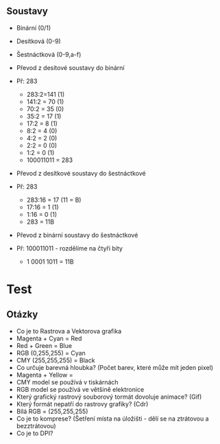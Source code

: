 ## Soustavy
* Binární (0/1)
* Desítková (0-9)
* Šestnáctková (0-9,a-f)
* Převod z desítové soustavy do binární
* Př: 283
  * 283:2=141  (1)         
  * 141:2 = 70  (1)
  * 70:2 = 35  (0)
  * 35:2 = 17  (1)
  * 17:2 = 8  (1)
  * 8:2 = 4  (0)
  * 4:2 = 2  (0)
  * 2:2 = 0  (0)
  * 1:2 = 0  (1)
  * 100011011 = 283

* Převod z desítkové soustavy do šestnáctkové
* Př: 283
  * 283:16 = 17 (11 = B)
  * 17:16 = 1 (1)
  * 1:16 = 0 (1)
  * 283 = 11B

* Převod z binární soustavy do šestnáctkové
* Př: 100011011 - rozdělíme na čtyři bity
    * 1 0001 1011 = 11B
# Test
## Otázky
* Co je to Rastrova a Vektorova grafika
* Magenta + Cyan = Red
* Red + Green = Blue
* RGB (0,255,255) = Cyan
* CMY (255,255,255) = Black
* Co určuje barevná hloubka? (Počet barev, které může mít jeden pixel)
* Magenta + Yellow =
* CMY model se používá v tiskárnách
* RGB model se používá ve většině elektronice
* Který grafický rastrový souborový tormát dovoluje animace? (Gif)
* Který formát nepatří do rastrovy grafiky? (Cdr)
* Bílá RGB = (255,255,255)
* Co je to komprese? (Šetření místa na úložišti - dělí se na ztrátovou a bezztrátovou)
* Co je to DPI?
